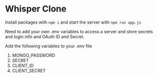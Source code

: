 # Whisper Clone

Install packages with `npm i` and start the server with `npm run app.js`

Need to add your own .env variables to access a server and store secrets and login info and OAuth ID and Secret.

Add the following variables to your .env file
1. MONGO_PASSWORD
2. SECRET
3. CLIENT_ID
4. CLIENT_SECRET